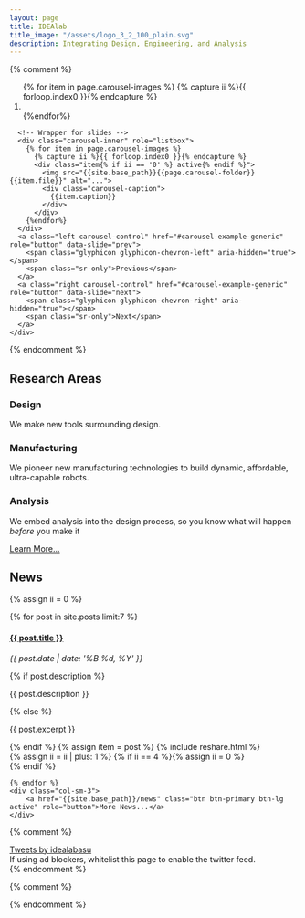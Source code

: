 ```yaml
---
layout: page
title: IDEAlab
title_image: "/assets/logo_3_2_100_plain.svg"
description: Integrating Design, Engineering, and Analysis
---
```

{% comment %}
<style type="text/css">
  .carousel-caption {bottom:30px;}
</style>

<div class="row">
  <div class="col-sm-12">
    <div id="carousel-example-generic" class="carousel slide"  data-ride="carousel">
      <!-- Indicators -->
      <ol class="carousel-indicators">
      {% for item in page.carousel-images %}
      {% capture ii %}{{ forloop.index0 }}{% endcapture %}
        <li data-target="#carousel-example-generic" data-slide-to="{{ii}}"{% if ii == '0' %} class="active"{% endif %}></li>
      {%endfor%}
      </ol>

      <!-- Wrapper for slides -->
      <div class="carousel-inner" role="listbox">
        {% for item in page.carousel-images %}
          {% capture ii %}{{ forloop.index0 }}{% endcapture %}
          <div class="item{% if ii == '0' %} active{% endif %}">
            <img src="{{site.base_path}}{{page.carousel-folder}}{{item.file}}" alt="...">
            <div class="carousel-caption">
              {{item.caption}}
            </div>
          </div>
        {%endfor%}
      </div>
      <a class="left carousel-control" href="#carousel-example-generic" role="button" data-slide="prev">
        <span class="glyphicon glyphicon-chevron-left" aria-hidden="true"></span>
        <span class="sr-only">Previous</span>
      </a>
      <a class="right carousel-control" href="#carousel-example-generic" role="button" data-slide="next">
        <span class="glyphicon glyphicon-chevron-right" aria-hidden="true"></span>
        <span class="sr-only">Next</span>
      </a>
    </div>
  </div>
</div>
{% endcomment %}


<!--
<div class="row">
	<div class="col-sm-2"></div>
	<div class="col-sm-8">
		<img src="{{site.base_path}}/assets/logo_3_2_100_plain.svg" class="img-responsive" alt="IDEAlab Logo">
	</div>
	<div class="col-sm-2"></div>
</div>
-->

<h2>Research Areas</h2>



<div class="row">
<div class="col-sm-4">
  <h3>Design</h3>
  <p>We make new tools surrounding design.</p>
<!--  
  <p class="text-center"><a class="btn btn-primary" href="/design-tools" role="button">Learn More...</a></p>
-->
</div>
<div class="col-sm-4">
  <h3>Manufacturing</h3>
  <p>We pioneer new manufacturing technologies to build dynamic, affordable, ultra-capable robots.</p>
<!--  
<p class="text-center"><a class="btn btn-primary" href="/manufacturing" role="button">Learn More...</a></p>
-->
</div>
<div class="col-sm-4">
  <h3>Analysis</h3>
  <p> We embed analysis into the design process, so you know what will happen <em>before</em> you make it</p>
<!--  
  <p class="text-center"><a class="btn btn-primary" href="/analysis" role="button">Learn More...</a></p>
-->
</div>
</div>

<div class="row">
<div class="col-sm-12">
  <p class="text-center"><a class="btn btn-primary" href="/projects" role="button">Learn More...</a></p>
</div>
</div>

## News 

{% assign ii = 0 %}
<div class="row">
	{% for post in site.posts limit:7 %}
	<div class="col-sm-3">
		<div class="panel panel-default">
			<div class="panel-heading">
        <h4 class="panel-title">
				<a target="_blank" href="{{site.base_path}}{{ post.url }}">{{ post.title }}</a>
        </h4>
			</div>
			<div class="panel-body">
				<p><em>{{ post.date | date: '%B %d, %Y' }}</em></p>
				{% if post.description %}<p>{{ post.description }}</p>{% else %}<p>{{ post.excerpt }}</p>{% endif %}
				{% assign item = post %} {% include reshare.html %}
			</div>
		</div>
	</div>
	{% assign ii = ii | plus: 1 %}
	{% if ii == 4 %}{% assign ii = 0 %}
</div>
<div class="row">
	{% endif %}

	{% endfor %}
	<div class="col-sm-3">
		<a href="{{site.base_path}}/news" class="btn btn-primary btn-lg active" role="button">More News...</a>
	</div>
</div>

<!--###############################################################-->

<!--
-->

{% comment %}
<div class="row">
	<div class="col-sm-3"> </div>
	<div class="col-sm-6">
		<a class="twitter-timeline" data-lang="en" data-height="800" data-dnt="true" href="https://twitter.com/idealabasu?ref_src=twsrc%5Etfw">Tweets by idealabasu</a> <script async src="https://platform.twitter.com/widgets.js" charset="utf-8"></script>		
		<div class="panel panel-warning">
<!--
		  <div class="panel-heading">
			<h3 class="panel-title">Ad Blockers</h3>
		  </div>		
-->
		  <div class="panel-body">
			If using ad blockers, whitelist this page to enable the twitter feed.
		  </div>
		</div>		
	</div>
	<div class="col-sm-3"> </div>
</div>
{% endcomment %}

{% comment %}
<div class="row">
  <div class="col-sm-3">
  <div class="thumbnail">
  </div>
  <div class="caption">
  </div>
  </div>
</div>
{% endcomment %}